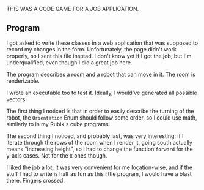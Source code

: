 THIS WAS A CODE GAME FOR A JOB APPLICATION.

## Program

I got asked to write these classes in a web application that was supposed to record my changes in the form. Unfortunately, the page didn't work properly, so I sent this file instead. I don't know yet if I got the job, but I'm underqualified, even though I did a great job here.

The program describes a room and a robot that can move in it. The room is renderizable.

I wrote an executable too to test it. Ideally, I would've generated all possible vectors.

The first thing I noticed is that in order to easily describe the turning of the robot, the `Orientation` Enum should follow some order, so I could use math, similarly to in my Rubik's cube programs.

The second thing I noticed, and probably last, was very interesting: if I iterate through the rows of the room when I render it, going south actually means "increasing height", so I had to change the function `forward` for the y-axis cases. Not for the x ones though.

I liked the job a lot. It was very convenient for me location-wise, and if the stuff I had to write is half as fun as this little program, I would have a blast there. Fingers crossed.
